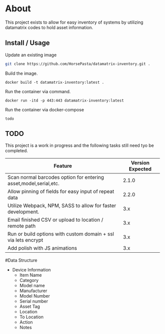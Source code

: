 # About
This project exists to allow for easy inventory of systems by utilizing datamatrix codes to hold asset information.

## Install / Usage

Update an existing image
```bash
git clone https://github.com/HorsePasta/datamatrix-inventory.git .
```

Build the image.
```docker
docker build -t datamatrix-inventory:latest .
```

Run the container via command.
```docker
docker run -itd -p 443:443 datamatrix-inventory:latest
```

Run the container via docker-compose
```docker-compose
todo
```


## TODO
This project is a work in progress and the following tasks still need tyo be completed.

| Feature      | Version Expected |
| ----------- | ----------- |
| Scan normal barcodes option for entering asset,model,serial,etc.  | 2.1.0 |
| Allow pinning of fields for easy input of repeat data             | 2.2.0 |
| Utilize Webpack, NPM, SASS to allow for faster development.       | 3.x |
| Email finished CSV or upload to location / remote path            | 3.x |
| Run or build options with custom domain + ssl via lets encrypt    | 3.x |
| Add polish with JS animations                                     | 3.x |

#Data Structure
- Device Information
    - Item Name 
    - Category 
    - Model name 
    - Manufacturer 
    - Model Number 
    - Serial number 
    - Asset Tag 
    - Location 
    - To Location 
    - Action 
    - Notes 

